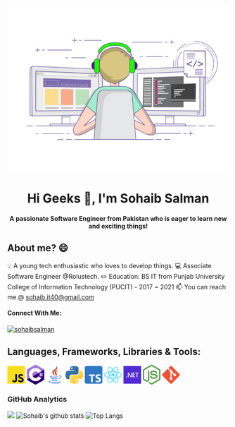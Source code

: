 ![Header](https://raw.githubusercontent.com/sohaibsalman/sohaibsalman/main/assets/1626719730536.gif "Header")

 <h1 align="center">Hi Geeks 👋, I'm Sohaib Salman</h1>
<h4 align="center">A passionate Software Engineer from Pakistan who is eager to learn new and exciting things!</h34>

## About me? 😄
💡 A young tech enthusiastic who loves to develop things.
💻 Associate Software Engineer @Rolustech.
✏️ Education: BS IT from Punjab University College of Information Technology (PUCIT) - 2017 ~ 2021
📫 You can reach me @ <a href="mailto: sohaib.it40@gmail.com">sohaib.it40@gmail.com</a>

#### Connect With Me:
<a href="https://www.linkedin.com/in/sohaibsalman/" target="blank"><img align="center" src="https://cdn.jsdelivr.net/npm/simple-icons@3.0.1/icons/linkedin.svg" alt="sohaibsalman" height="30" width="40" /></a>

## Languages, Frameworks, Libraries & Tools:
<img src="https://raw.githubusercontent.com/sohaibsalman/sohaibsalman/main/assets/javascript-736400_1280.png" width="40" align="center"/>
<img src="https://raw.githubusercontent.com/sohaibsalman/sohaibsalman/main/assets/c-sharp-c-logo-02F17714BA-seeklogo.com.png" width="40" align="center" />
<img src="https://raw.githubusercontent.com/sohaibsalman/sohaibsalman/main/assets/java-logo-transparent-png-5-Transparent-Images.png" width="40" align="center" />
<img src="https://raw.githubusercontent.com/sohaibsalman/sohaibsalman/main/assets/2048px-Python-logo-notext.svg.png" width="40" align="center" />
<img src="https://raw.githubusercontent.com/sohaibsalman/sohaibsalman/main/assets/Typescript_logo_2020.svg.png" width="40" align="center" />
<img src="https://raw.githubusercontent.com/sohaibsalman/sohaibsalman/main/assets/react.png" width="40" align="center" />
<img src="https://raw.githubusercontent.com/sohaibsalman/sohaibsalman/main/assets/456px-.NET_Logo.svg.png" width="40" align="center" />
<img src="https://raw.githubusercontent.com/sohaibsalman/sohaibsalman/main/assets/nodejs-logo-FBE122E377-seeklogo.com.png" width="40" align="center"/>
<img src="https://raw.githubusercontent.com/sohaibsalman/sohaibsalman/main/assets/Git-Icon-1788C.png" width="40" align="center"/>

### GitHub Analytics
![](https://komarev.com/ghpvc/?username=sohaibsalman&color=green)
![Sohaib's github stats](https://github-readme-stats.vercel.app/api?username=sohaibsalman&count_private=true&show_icons=true)
![Top Langs](https://github-readme-stats.vercel.app/api/top-langs/?username=sohaibsalman&layout=compact&langs_count=10)
